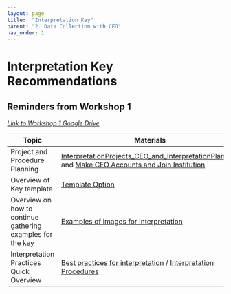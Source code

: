 ```yaml
---
layout: page
title:  "Interpretation Key"
parent: "2. Data Collection with CEO"
nav_order: 1
---
```


# Interpretation Key Recommendations

## Reminders from Workshop 1


[*Link to Workshop 1 Google Drive*](https://drive.google.com/drive/folders/1G9PdSQWQzkpUaXD0BISQ-NT9mfd1l7vM?usp=sharing)



| **Topic** | **Materials** |
|---|---|
| Project and Procedure Planning | [InterpretationProjects_CEO_and_InterpretationPlanning](https://docs.google.com/presentation/d/1B3UEeHB9tPPmkhozLUVLoM6L_SaCyRsOpH6MvLdO5WM/edit?usp=drive_link) and [Make CEO Accounts and Join Institution](https://docs.google.com/presentation/d/1B3UEeHB9tPPmkhozLUVLoM6L_SaCyRsOpH6MvLdO5WM/edit?usp=drive_link) |
| Overview of Key template | [Template Option](https://docs.google.com/document/d/1NtC8SD27o-6qHWA--XFO11_fMT2WUzRG-s7Kpnvhr-c/edit?usp=sharing) |
| Overview on how to continue gathering examples for the key | [Examples of images for interpretation](https://docs.google.com/presentation/d/1-i7fFr6rzjbcj8r4lAcYCOw54IEiVik-1psdN8-Iw_Y/edit?usp=drive_link) |
| Interpretation Practices Quick Overview | [Best practices for interpretation](https://docs.google.com/presentation/d/1c1qLd8eFGWZMoXAn3chOi0h0VlidBnnHKF7Wy1DSQaU/edit?usp=drive_link) / [Interpretation Procedures](https://docs.google.com/document/d/11FwTS1ov9nhVtcYmq3gLTfupqaMnjYGIDafK5ZomPAY/edit?usp=drive_link) |

